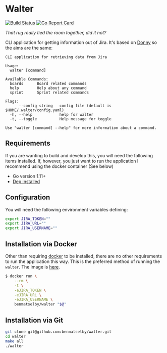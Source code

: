 # Walter

[![Build Status](https://travis-ci.org/benmatselby/walter.png?branch=master)](https://travis-ci.org/benmatselby/walter)
[![Go Report Card](https://goreportcard.com/badge/github.com/benmatselby/walter?style=flat-square)](https://goreportcard.com/report/github.com/benmatselby/walter)

_That rug really tied the room together, did it not?_

CLI application for getting information out of Jira. It's based on [Donny](https://github.com/benmatselby/donny) so the aims are the same:

```
CLI application for retrieving data from Jira

Usage:
  walter [command]

Available Commands:
  boards      Board related commands
  help        Help about any command
  sprint      Sprint related commands

Flags:
      --config string   config file (default is $HOME/.walter/config.yaml)
  -h, --help            help for walter
  -t, --toggle          Help message for toggle

Use "walter [command] --help" for more information about a command.
```

## Requirements

If you are wanting to build and develop this, you will need the following items installed. If, however, you just want to run the application I recommend using the docker container (See below)

* Go version 1.11+
* [Dep installed](https://github.com/golang/dep)

## Configuration

You will need the following environment variables defining:

```bash
export JIRA_TOKEN=""
export JIRA_URL=""
export JIRA_USERNAME=""
```

## Installation via Docker

Other than requiring [docker](http://docker.com) to be installed, there are no other requirements to run the application this way. This is the preferred method of running the `walter`. The image is [here](https://hub.docker.com/r/benmatselby/walter/).

```bash
$ docker run \
    --rm \
    -t \
    -eJIRA_TOKEN \
    -eJIRA_URL \
    -eJIRA_USERNAME \
    benmatselby/walter "$@"
```

## Installation via Git

```bash
git clone git@github.com:benmatselby/walter.git
cd walter
make all
./walter
```
